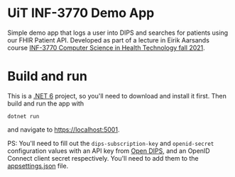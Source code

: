 # UiT INF-3770 Demo App

Simple demo app that logs a user into DIPS and searches for patients using our
FHIR Patient API. Developed as part of a lecture in Eirik Aarsands course
[INF-3770 Computer Science in Health Technology fall 2021](https://uit.no/utdanning/emner/emne?p_document_id=721866).

# Build and run

This is a [.NET 6](https://dotnet.microsoft.com/download/dotnet/6.0) project, so
you'll need to download and install it first. Then build and run the app with

```
dotnet run
```

and navigate to [https://localhost:5001](https://localhost:5001).

PS: You'll need to fill out the `dips-subscription-key` and `openid-secret`
configuration values with an API key from [Open DIPS](https://open.dips.no), and
an OpenID Connect client secret respectively. You'll need to add them to the
[appsettings.json](appsettings.json) file.
